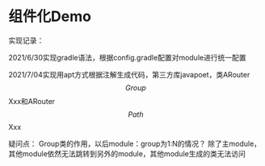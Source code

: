 # 组件化Demo

实现记录：

2021/6/30实现gradle语法，根据config.gradle配置对module进行统一配置

2021/7/04实现用apt方式根据注解生成代码，第三方库javapoet，类ARouter$$Group$$Xxx和ARouter$$Path$$Xxx
 
疑问点：
    Group类的作用，以后module：group为1:N的情况？
    除了主module，其他module依然无法跳转到另外的module，其他module生成的类无法访问
